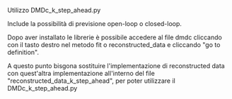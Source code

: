 Utilizzo DMDc_k_step_ahead.py

Include la possibilità di previsione open-loop o closed-loop.

Dopo aver installato le librerie è possibile accedere al file dmdc cliccando con il tasto destro nel metodo fit o reconstructed_data e cliccando "go to definition". 

A questo punto bisgona sostituire l'implementazione di reconstructed data con quest'altra implementazione all'interno del file "reconstructed_data_k_step_ahead", per poter utilizzare il DMDc_k_step_ahead.py
